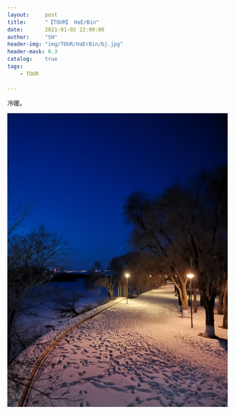 ```yaml
---
layout:     post
title:      "【TOUR】 HaErBin"
date:       2021-01-02 22:00:00
author:     "SH"
header-img: "img/TOUR/HaErBin/bj.jpg"
header-mask: 0.3
catalog:    true
tags:
    - TOUR

---
```



冷暖。

![img](/img/TOUR/HaErBin/yemu.jpg)
